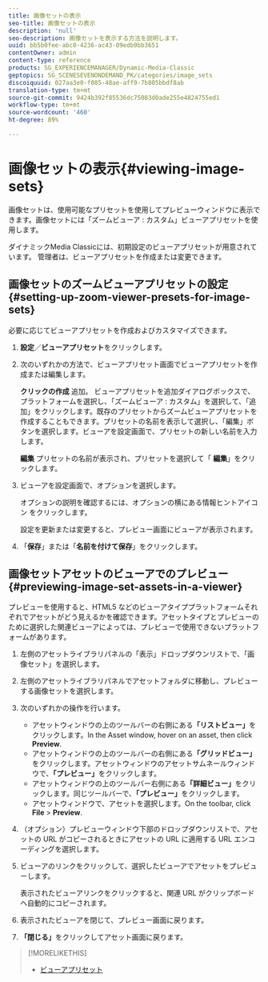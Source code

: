 ```yaml
---
title: 画像セットの表示
seo-title: 画像セットの表示
description: 'null'
seo-description: 画像セットを表示する方法を説明します。
uuid: bb5b0fee-abc0-4236-ac43-09edb9bb3651
contentOwner: admin
content-type: reference
products: SG_EXPERIENCEMANAGER/Dynamic-Media-Classic
geptopics: SG_SCENESEVENONDEMAND_PK/categories/image_sets
discoiquuid: 027aa3e0-f085-48ae-aff9-7b805bbdf8ab
translation-type: tm+mt
source-git-commit: 9424b392f85536dc75083d0ade255e4824755ed1
workflow-type: tm+mt
source-wordcount: '460'
ht-degree: 89%

---
```



# 画像セットの表示{#viewing-image-sets}

画像セットは、使用可能なプリセットを使用してプレビューウィンドウに表示できます。画像セットには「ズームビューア : カスタム」ビューアプリセットを使用します。

ダイナミックMedia Classicには、初期設定のビューアプリセットが用意されています。 管理者は、ビューアプリセットを作成または変更できます。

## 画像セットのズームビューアプリセットの設定 {#setting-up-zoom-viewer-presets-for-image-sets}

必要に応じてビューアプリセットを作成およびカスタマイズできます。

1. **設定**／**ビューアプリセット**&#x200B;をクリックします。
1. 次のいずれかの方法で、ビューアプリセット画面でビューアプリセットを作成または編集します。

   **クリックの作成** 追加。 ビューアプリセットを追加ダイアログボックスで、プラットフォームを選択し、「ズームビューア : カスタム」を選択して、「追加」をクリックします。既存のプリセットからズームビューアプリセットを作成することもできます。プリセットの名前を表示して選択し、「編集」ボタンを選択します。ビューアを設定画面で、プリセットの新しい名前を入力します。

   **編集** プリセットの名前が表示され、プリセットを選択して「 **編集**」をクリックします。

1. ビューアを設定画面で、オプションを選択します。

   オプションの説明を確認するには、オプションの横にある情報ヒントアイコン  をクリックします。

   設定を更新または変更すると、プレビュー画面にビューアが表示されます。

1. 「**保存**」または「**名前を付けて保存**」をクリックします。

## 画像セットアセットのビューアでのプレビュー {#previewing-image-set-assets-in-a-viewer}

プレビューを使用すると、HTML5 などのビューアタイププラットフォームそれぞれでアセットがどう見えるかを確認できます。アセットタイプとプレビューのために選択した関連ビューアによっては、プレビューで使用できないプラットフォームがあります。

1. 左側のアセットライブラリパネルの「表示」ドロップダウンリストで、「画像セット」を選択します。
1. 左側のアセットライブラリパネルでアセットフォルダに移動し、プレビューする画像セットを選択します。
1. 次のいずれかの操作を行います。

   * アセットウィンドウの上のツールバーの右側にある&#x200B;**「リストビュー」**&#x200B;をクリックします。In the Asset window, hover on an asset, then click **Preview**.
   * アセットウィンドウの上のツールバーの右側にある&#x200B;**「グリッドビュー」**&#x200B;をクリックします。アセットウィンドウのアセットサムネールウィンドウで、**「プレビュー」**&#x200B;をクリックします。
   * アセットウィンドウの上のツールバー右側にある&#x200B;**「詳細ビュー」**&#x200B;をクリックします。同じツールバーで、**「プレビュー」**&#x200B;をクリックします。
   * アセットウィンドウで、アセットを選択します。On the toolbar, click **File** > **Preview**.

1. （オプション）プレビューウィンドウ下部のドロップダウンリストで、アセットの URL がコピーされるときにアセットの URL に適用する URL エンコーディングを選択します。
1. ビューアのリンクをクリックして、選択したビューアでアセットをプレビューします。

   表示されたビューアリンクをクリックすると、関連 URL がクリップボードへ自動的にコピーされます。

1. 表示されたビューアを閉じて、プレビュー画面に戻ります。
1. **「閉じる」**&#x200B;をクリックしてアセット画面に戻ります。

>[!MORELIKETHIS]
>
>* [ビューアプリセット](application-setup.md#viewer_presets)

